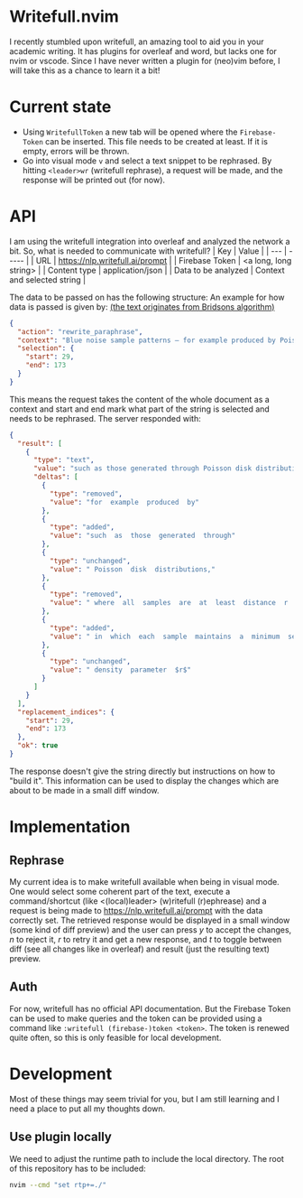 # Writefull.nvim

I recently stumbled upon writefull, an amazing tool to aid you in your academic writing. It has plugins for overleaf and word, but lacks one for nvim or vscode. Since I have never written a plugin for (neo)vim before, I will take this as a chance to learn it a bit!

# Current state

- Using `WritefullToken` a new tab will be opened where the `Firebase-Token` can be inserted. This file needs to be created at least. If it is empty, errors will be thrown.
- Go into visual mode `v` and select a text snippet to be rephrased. By hitting `<leader>wr` (writefull rephrase), a request will be made, and the response will be printed out (for now).

# API

I am using the writefull integration into overleaf and analyzed the network a bit. So, what is needed to communicate with writefull?
| Key | Value |
| --- | ----- |
| URL | https://nlp.writefull.ai/prompt |
| Firebase Token | \<a long, long string\> |
| Content type | application/json |
| Data to be analyzed | Context and selected string |

The data to be passed on has the following structure:
An example for how data is passed is given by: [(the text originates from Bridsons algorithm)](https://www.cs.ubc.ca/~rbridson/docs/bridson-siggraph07-poissondisk.pdf)

```json
{
  "action": "rewrite_paraphrase",
  "context": "Blue noise sample patterns — for example produced by Poisson disk distributions, where all samples are at least distance r apart for some user-supplied density parameter $r$ — are generally considered ideal for many applications in rendering (see Cook’s landmark paper for example [1986]). Unfortunately, the naive rejection-based approach for generating Poisson disk samples, dart throwing, is impractically inefficient.",
  "selection": {
    "start": 29,
    "end": 173
  }
}
```

This means the request takes the content of the whole document as a context and start and end mark what part of the string is selected and needs to be rephrased.
The server responded with:

```json
{
  "result": [
    {
      "type": "text",
      "value": "such as those generated through Poisson disk distributions, in which each sample maintains a minimum separation of $r$, determined by a specified density parameter $r$",
      "deltas": [
        {
          "type": "removed",
          "value": "for  example  produced  by"
        },
        {
          "type": "added",
          "value": "such  as  those  generated  through"
        },
        {
          "type": "unchanged",
          "value": " Poisson  disk  distributions,"
        },
        {
          "type": "removed",
          "value": " where  all  samples  are  at  least  distance  r  apart  for  some  user-supplied"
        },
        {
          "type": "added",
          "value": " in  which  each  sample  maintains  a  minimum  separation  of  $r$,  determined  by  a  specified"
        },
        {
          "type": "unchanged",
          "value": " density  parameter  $r$"
        }
      ]
    }
  ],
  "replacement_indices": {
    "start": 29,
    "end": 173
  },
  "ok": true
}
```

The response doesn't give the string directly but instructions on how to "build it". This information can be used to display the changes which are about to be made in a small diff window.

# Implementation

## Rephrase

My current idea is to make writefull available when being in visual mode. One would select some coherent part of the text, execute a command/shortcut (like \<(local)leader\> (w)ritefull (r)ephrease) and a request is being made to https://nlp.writefull.ai/prompt with the data correctly set. The retrieved response would be displayed in a small window (some kind of diff preview) and the user can press _y_ to accept the changes, _n_ to reject it, _r_ to retry it and get a new response, and _t_ to toggle between diff (see all changes like in overleaf) and result (just the resulting text) preview.

## Auth

For now, writefull has no official API documentation. But the Firebase Token can be used to make queries and the token can be provided using a command like `:writefull (firebase-)token <token>`. The token is renewed quite often, so this is only feasible for local development.

# Development

Most of these things may seem trivial for you, but I am still learning and I need a place to put all my thoughts down.

## Use plugin locally

We need to adjust the runtime path to include the local directory. The root of this repository has to be included:

```sh
nvim --cmd "set rtp+=./"
```
